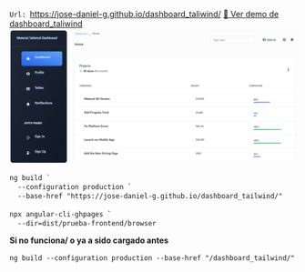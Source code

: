 `Url: `https://jose-daniel-g.github.io/dashboard_taliwind/
[🚀 Ver demo de dashboard_taliwind](https://jose-daniel-g.github.io/dashboard_taliwind/)
![dashboard_taliwind](images/dashboard_taliwind.png)
```
ng build `
  --configuration production `
  --base-href "https://jose-daniel-g.github.io/dashboard_tailwind/"

npx angular-cli-ghpages `
  --dir=dist/prueba-frontend/browser

```

**Si no funciona/ o ya a sido cargado antes**
```
ng build --configuration production --base-href "/dashboard_tailwind/"
```